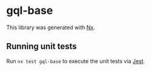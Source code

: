# gql-base

This library was generated with [Nx](https://nx.dev).

## Running unit tests

Run `nx test gql-base` to execute the unit tests via [Jest](https://jestjs.io).
